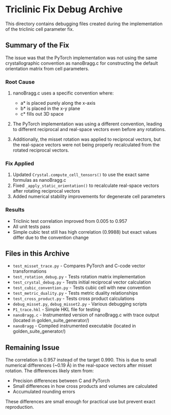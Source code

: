 # Triclinic Fix Debug Archive

This directory contains debugging files created during the implementation of the triclinic cell parameter fix.

## Summary of the Fix

The issue was that the PyTorch implementation was not using the same crystallographic convention as nanoBragg.c for constructing the default orientation matrix from cell parameters.

### Root Cause
1. nanoBragg.c uses a specific convention where:
   - a* is placed purely along the x-axis
   - b* is placed in the x-y plane
   - c* fills out 3D space

2. The PyTorch implementation was using a different convention, leading to different reciprocal and real-space vectors even before any rotations.

3. Additionally, the misset rotation was applied to reciprocal vectors, but the real-space vectors were not being properly recalculated from the rotated reciprocal vectors.

### Fix Applied
1. Updated `Crystal.compute_cell_tensors()` to use the exact same formulas as nanoBragg.c
2. Fixed `_apply_static_orientation()` to recalculate real-space vectors after rotating reciprocal vectors
3. Added numerical stability improvements for degenerate cell parameters

### Results
- Triclinic test correlation improved from 0.005 to 0.957
- All unit tests pass
- Simple cubic test still has high correlation (0.9988) but exact values differ due to the convention change

## Files in this Archive

- `test_misset_trace.py` - Compares PyTorch and C-code vector transformations
- `test_rotation_debug.py` - Tests rotation matrix implementation
- `test_crystal_debug.py` - Tests initial reciprocal vector calculation
- `test_cubic_convention.py` - Tests cubic cell with new convention
- `test_metric_duality.py` - Tests metric duality relationships
- `test_cross_product.py` - Tests cross product calculations
- `debug_misset.py`, `debug_misset2.py` - Various debugging scripts
- `P1_trace.hkl` - Simple HKL file for testing
- `nanoBragg.c` - Instrumented version of nanoBragg.c with trace output (located in golden_suite_generator/)
- `nanoBragg` - Compiled instrumented executable (located in golden_suite_generator/)

## Remaining Issue

The correlation is 0.957 instead of the target 0.990. This is due to small numerical differences (~0.19 Å) in the real-space vectors after misset rotation. The differences likely stem from:
- Precision differences between C and PyTorch
- Small differences in how cross products and volumes are calculated
- Accumulated rounding errors

These differences are small enough for practical use but prevent exact reproduction.